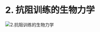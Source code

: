 # 2. 抗阻训练的生物力学

![2.抗阻训练的生物力学](https://fxpby.oss-cn-beijing.aliyuncs.com/blogImg/dogs/2.%E6%8A%97%E9%98%BB%E8%AE%AD%E7%BB%83%E7%9A%84%E7%94%9F%E7%89%A9%E5%8A%9B%E5%AD%A6.png)
